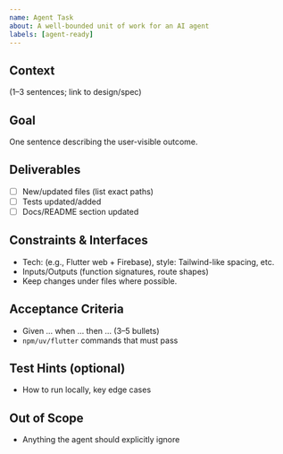 ```yaml
---
name: Agent Task
about: A well-bounded unit of work for an AI agent
labels: [agent-ready]
---
```


## Context
(1–3 sentences; link to design/spec)

## Goal
One sentence describing the user-visible outcome.

## Deliverables
- [ ] New/updated files (list exact paths)
- [ ] Tests updated/added
- [ ] Docs/README section updated

## Constraints & Interfaces
- Tech: (e.g., Flutter web + Firebase), style: Tailwind-like spacing, etc.
- Inputs/Outputs (function signatures, route shapes)
- Keep changes under <N> files where possible.

## Acceptance Criteria
- Given … when … then … (3–5 bullets)
- `npm/uv/flutter` commands that must pass

## Test Hints (optional)
- How to run locally, key edge cases

## Out of Scope
- Anything the agent should explicitly ignore
